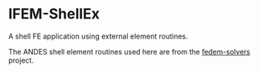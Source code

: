 # IFEM-ShellEx

A shell FE application using external element routines.

The ANDES shell element routines used here are from the
[fedem-solvers](https://github.com/openfedem/fedem-solvers) project.
